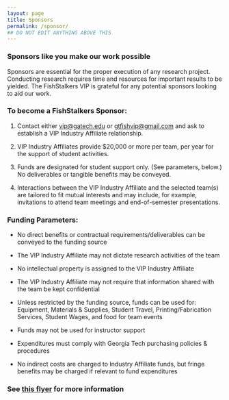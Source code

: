 ```yaml
---
layout: page
title: Sponsors
permalink: /sponsor/
## DO NOT EDIT ANYTHING ABOVE THIS
---
```


  <h3>Sponsors like you make our work possible</h3>

Sponsors are essential for the proper execution of any research project. Conducting research requires time and resources for important results to be yielded. The FishStalkers VIP is grateful for any potential sponsors looking to aid our work.

<h3>To become a FishStalkers Sponsor: </h3>

1. Contact either vip@gatech.edu or gtfishvip@gmail.com and ask to establish a VIP Industry Affiliate relationship.

2. VIP Industry Affiliates provide $20,000 or more per team, per year for the support of student activities.

3. Funds are designated for student support only. (See parameters, below.) No deliverables or tangible benefits may be conveyed.

4. Interactions between the VIP Industry Affiliate and the selected team(s) are tailored to fit mutual interests and may include, for example, invitations to attend team meetings and end-of-semester presentations.

<h3>Funding Parameters:</h3>

- No direct benefits or contractual requirements/deliverables can be conveyed to the funding source

- The VIP Industry Affiliate may not dictate research activities of the team

- No intellectual property is assigned to the VIP Industry Affiliate

- The VIP Industry Affiliate may not require that information shared with the team be kept confidential

- Unless restricted by the funding source, funds can be used for: Equipment, Materials & Supplies, Student Travel, Printing/Fabrication Services, Student Wages, and food for team events

- Funds may not be used for instructor support

- Expenditures must comply with Georgia Tech purchasing policies & procedures

- No indirect costs are charged to Industry Affiliate funds, but fringe benefits may be charged if relevant to fund expenditures

### See [this flyer](https://www.vip.gatech.edu/sites/default/files/VIP%20Industry%20Affiliates%20Flyer%202020.pdf) for more information
